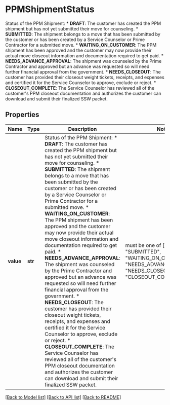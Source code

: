 # PPMShipmentStatus

Status of the PPM Shipment:   * **DRAFT**: The customer has created the PPM shipment but has not yet submitted their move for counseling.   * **SUBMITTED**: The shipment belongs to a move that has been submitted by the customer or has been created by a Service Counselor or Prime Contractor for a submitted move.   * **WAITING_ON_CUSTOMER**: The PPM shipment has been approved and the customer may now provide their actual move closeout information and documentation required to get paid.   * **NEEDS_ADVANCE_APPROVAL**: The shipment was counseled by the Prime Contractor and approved but an advance was requested so will need further financial approval from the government.   * **NEEDS_CLOSEOUT**: The customer has provided their closeout weight tickets, receipts, and expenses and certified it for the Service Counselor to approve, exclude or reject.   * **CLOSEOUT_COMPLETE**: The Service Counselor has reviewed all of the customer's PPM closeout documentation and authorizes the customer can download and submit their finalized SSW packet. 

## Properties
Name | Type | Description | Notes
------------ | ------------- | ------------- | -------------
**value** | **str** | Status of the PPM Shipment:   * **DRAFT**: The customer has created the PPM shipment but has not yet submitted their move for counseling.   * **SUBMITTED**: The shipment belongs to a move that has been submitted by the customer or has been created by a Service Counselor or Prime Contractor for a submitted move.   * **WAITING_ON_CUSTOMER**: The PPM shipment has been approved and the customer may now provide their actual move closeout information and documentation required to get paid.   * **NEEDS_ADVANCE_APPROVAL**: The shipment was counseled by the Prime Contractor and approved but an advance was requested so will need further financial approval from the government.   * **NEEDS_CLOSEOUT**: The customer has provided their closeout weight tickets, receipts, and expenses and certified it for the Service Counselor to approve, exclude or reject.   * **CLOSEOUT_COMPLETE**: The Service Counselor has reviewed all of the customer&#39;s PPM closeout documentation and authorizes the customer can download and submit their finalized SSW packet.  |  must be one of ["DRAFT", "SUBMITTED", "WAITING_ON_CUSTOMER", "NEEDS_ADVANCE_APPROVAL", "NEEDS_CLOSEOUT", "CLOSEOUT_COMPLETE", ]

[[Back to Model list]](../README.md#documentation-for-models) [[Back to API list]](../README.md#documentation-for-api-endpoints) [[Back to README]](../README.md)


